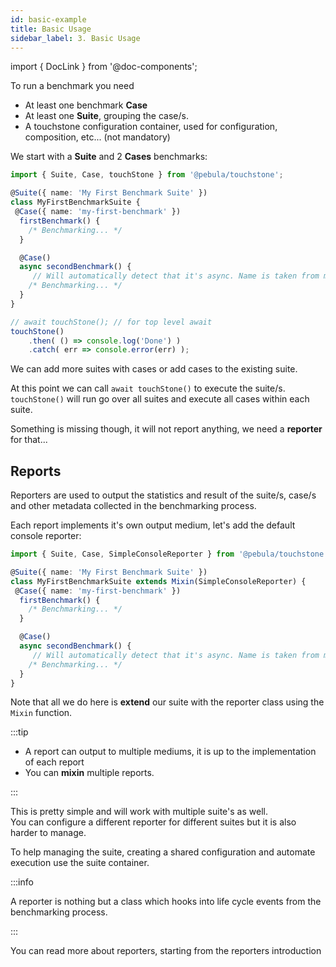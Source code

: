 ```yaml
---
id: basic-example
title: Basic Usage
sidebar_label: 3. Basic Usage
---
```

import { DocLink } from '@doc-components';

To run a benchmark you need

- At least one benchmark **Case**
- At least one **Suite**, grouping the case/s.
- A touchstone configuration container, used for configuration, composition, etc... (not mandatory)

We start with a **Suite** and 2 **Cases** benchmarks:

```typescript
import { Suite, Case, touchStone } from '@pebula/touchstone';

@Suite({ name: 'My First Benchmark Suite' })
class MyFirstBenchmarkSuite {
 @Case({ name: 'my-first-benchmark' })
  firstBenchmark() {
    /* Benchmarking... */
  }

  @Case()
  async secondBenchmark() {
     // Will automatically detect that it's async. Name is taken from method name.
    /* Benchmarking... */
  }
}

// await touchStone(); // for top level await
touchStone()
    .then( () => console.log('Done') )
    .catch( err => console.error(err) );
```

We can add more suites with cases or add cases to the existing suite.

At this point we can call `await touchStone()` to execute the suite/s.  
`touchStone()` will run go over all suites and execute all cases within each suite.

Something is missing though, it will not report anything, we need a **reporter** for that...

## Reports

Reporters are used to output the statistics and result of the suite/s, case/s and other metadata collected in the benchmarking process.

Each report implements it's own output medium, let's add the default console reporter:

```typescript
import { Suite, Case, SimpleConsoleReporter } from '@pebula/touchstone';

@Suite({ name: 'My First Benchmark Suite' })
class MyFirstBenchmarkSuite extends Mixin(SimpleConsoleReporter) {
 @Case({ name: 'my-first-benchmark' })
  firstBenchmark() {
    /* Benchmarking... */
  }

  @Case()
  async secondBenchmark() {
     // Will automatically detect that it's async. Name is taken from method name.
    /* Benchmarking... */
  }
}
```

Note that all we do here is **extend** our suite with the reporter class using the `Mixin` function.

:::tip

- A report can output to multiple mediums, it is up to the implementation of each report
- You can **mixin** multiple reports.

:::


This is pretty simple and will work with multiple suite's as well.  
You can configure a different reporter for different suites but it is also harder to manage.

To help managing the suite, creating a shared configuration and automate execution use the <DocLink to="docs/using-touchstone/suite-container">suite container</DocLink>.

:::info

A reporter is nothing but a class which hooks into life cycle events from the benchmarking process.

:::

You can read more about reporters, starting from the <DocLink to="docs/reporters/introduction">reporters introduction</DocLink>
